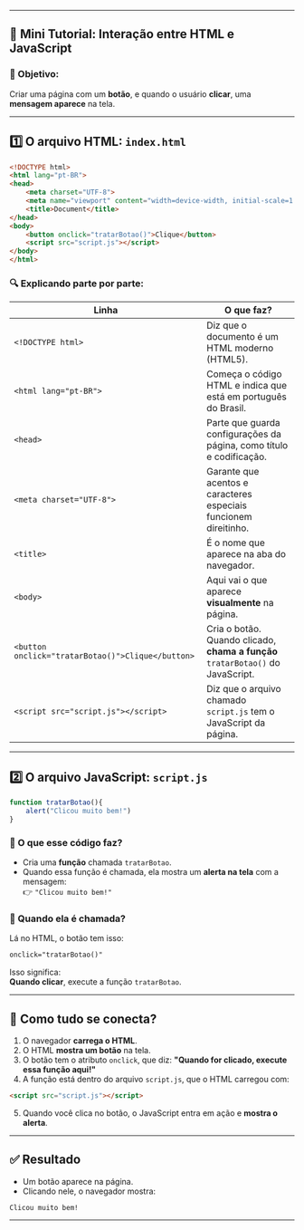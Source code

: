 
---

## 📘 Mini Tutorial: Interação entre HTML e JavaScript

### 🎯 Objetivo:
Criar uma página com um **botão**, e quando o usuário **clicar**, uma **mensagem aparece** na tela.

---

## 1️⃣ O arquivo HTML: `index.html`

```html
<!DOCTYPE html>
<html lang="pt-BR">
<head>
    <meta charset="UTF-8">
    <meta name="viewport" content="width=device-width, initial-scale=1.0">
    <title>Document</title>
</head>
<body>
    <button onclick="tratarBotao()">Clique</button>
    <script src="script.js"></script>
</body>
</html>
```

### 🔍 Explicando parte por parte:

| Linha | O que faz? |
|------|------------|
| `<!DOCTYPE html>` | Diz que o documento é um HTML moderno (HTML5). |
| `<html lang="pt-BR">` | Começa o código HTML e indica que está em português do Brasil. |
| `<head>` | Parte que guarda configurações da página, como título e codificação. |
| `<meta charset="UTF-8">` | Garante que acentos e caracteres especiais funcionem direitinho. |
| `<title>` | É o nome que aparece na aba do navegador. |
| `<body>` | Aqui vai o que aparece **visualmente** na página. |
| `<button onclick="tratarBotao()">Clique</button>` | Cria o botão. Quando clicado, **chama a função** `tratarBotao()` do JavaScript. |
| `<script src="script.js"></script>` | Diz que o arquivo chamado `script.js` tem o JavaScript da página. |

---

## 2️⃣ O arquivo JavaScript: `script.js`

```javascript
function tratarBotao(){
    alert("Clicou muito bem!")
}
```

### 🧠 O que esse código faz?

- Cria uma **função** chamada `tratarBotao`.
- Quando essa função é chamada, ela mostra um **alerta na tela** com a mensagem:  
  👉 `"Clicou muito bem!"`

### 🤔 Quando ela é chamada?
Lá no HTML, o botão tem isso:  
```html
onclick="tratarBotao()"
```
Isso significa:  
**Quando clicar**, execute a função `tratarBotao`.

---

## 🔄 Como tudo se conecta?

1. O navegador **carrega o HTML**.
2. O HTML **mostra um botão** na tela.
3. O botão tem o atributo `onclick`, que diz: **"Quando for clicado, execute essa função aqui!"**
4. A função está dentro do arquivo `script.js`, que o HTML carregou com:
```html
<script src="script.js"></script>
```
5. Quando você clica no botão, o JavaScript entra em ação e **mostra o alerta**.

---

## ✅ Resultado

- Um botão aparece na página.
- Clicando nele, o navegador mostra:
```
Clicou muito bem!
```

---
